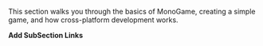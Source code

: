 This section walks you through the basics of MonoGame, creating a simple game, and how cross-platform development works.

**Add SubSection Links**
